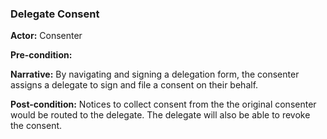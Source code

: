 ### Delegate Consent

**Actor:** Consenter

**Pre-condition:**

**Narrative:**
By navigating and signing a delegation form, the consenter assigns a delegate to sign and file a consent on their behalf. 

**Post-condition:**
Notices to collect consent from the the original consenter would be routed to the delegate. The delegate will also be able to revoke the consent. 
